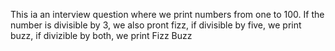 This ia an interview question where we print numbers from one to 100.
If the number is divisible by 3, we also pront fizz, if divisible by five, we print buzz, if divizible by both, we print Fizz Buzz